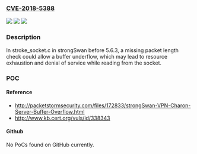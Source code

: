 ### [CVE-2018-5388](https://cve.mitre.org/cgi-bin/cvename.cgi?name=CVE-2018-5388)
![](https://img.shields.io/static/v1?label=Product&message=strongSwan&color=blue)
![](https://img.shields.io/static/v1?label=Version&message=5.6.3%20&color=brightgreen)
![](https://img.shields.io/static/v1?label=Vulnerability&message=CWE-124&color=brightgreen)

### Description

In stroke_socket.c in strongSwan before 5.6.3, a missing packet length check could allow a buffer underflow, which may lead to resource exhaustion and denial of service while reading from the socket.

### POC

#### Reference
- http://packetstormsecurity.com/files/172833/strongSwan-VPN-Charon-Server-Buffer-Overflow.html
- http://www.kb.cert.org/vuls/id/338343

#### Github
No PoCs found on GitHub currently.

